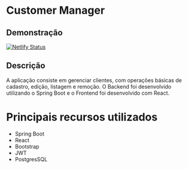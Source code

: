 # Customer Manager
## Demonstração

[![Netlify Status](https://api.netlify.com/api/v1/badges/80de7b08-ffa7-4eec-b7c3-8d0c87912e0d/deploy-status)](https://heuristic-torvalds-0c969e.netlify.app/)

## Descrição

A aplicação consiste em gerenciar clientes, com operações básicas de cadastro, edição, listagem e remoção. O Backend foi desenvolvido utilizando o Spring Boot e o Frontend foi desenvolvido com React. 

# Principais recursos utilizados

- Spring Boot
- React
- Bootstrap
- JWT
- PostgresSQL